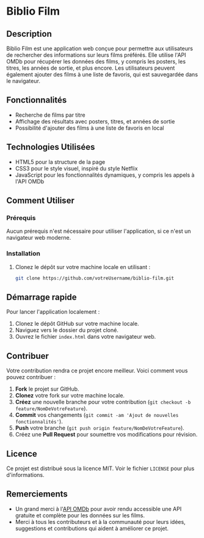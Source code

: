 # Biblio Film

## Description
Biblio Film est une application web conçue pour permettre aux utilisateurs de rechercher des informations sur leurs films préférés. Elle utilise l'API OMDb pour récupérer les données des films, y compris les posters, les titres, les années de sortie, et plus encore. Les utilisateurs peuvent également ajouter des films à une liste de favoris, qui est sauvegardée dans le navigateur.

## Fonctionnalités
- Recherche de films par titre
- Affichage des résultats avec posters, titres, et années de sortie
- Possibilité d'ajouter des films à une liste de favoris en local

## Technologies Utilisées
- HTML5 pour la structure de la page
- CSS3 pour le style visuel, inspiré du style Netflix
- JavaScript pour les fonctionnalités dynamiques, y compris les appels à l'API OMDb

## Comment Utiliser

### Prérequis
Aucun prérequis n'est nécessaire pour utiliser l'application, si ce n'est un navigateur web moderne.

### Installation
1. Clonez le dépôt sur votre machine locale en utilisant :
   ```bash
   git clone https://github.com/votreUsername/biblio-film.git

## Démarrage rapide

Pour lancer l'application localement :
1. Clonez le dépôt GitHub sur votre machine locale.
2. Naviguez vers le dossier du projet cloné.
3. Ouvrez le fichier `index.html` dans votre navigateur web.

## Contribuer

Votre contribution rendra ce projet encore meilleur. Voici comment vous pouvez contribuer :

1. **Fork** le projet sur GitHub.
2. **Clonez** votre fork sur votre machine locale.
3. **Créez** une nouvelle branche pour votre contribution (`git checkout -b feature/NomDeVotreFeature`).
4. **Commit** vos changements (`git commit -am 'Ajout de nouvelles fonctionnalités'`).
5. **Push** votre branche (`git push origin feature/NomDeVotreFeature`).
6. Créez une **Pull Request** pour soumettre vos modifications pour révision.

## Licence

Ce projet est distribué sous la licence MIT. Voir le fichier `LICENSE` pour plus d'informations.

## Remerciements

- Un grand merci à l'[API OMDb](http://www.omdbapi.com/) pour avoir rendu accessible une API gratuite et complète pour les données sur les films.
- Merci à tous les contributeurs et à la communauté pour leurs idées, suggestions et contributions qui aident à améliorer ce projet.

